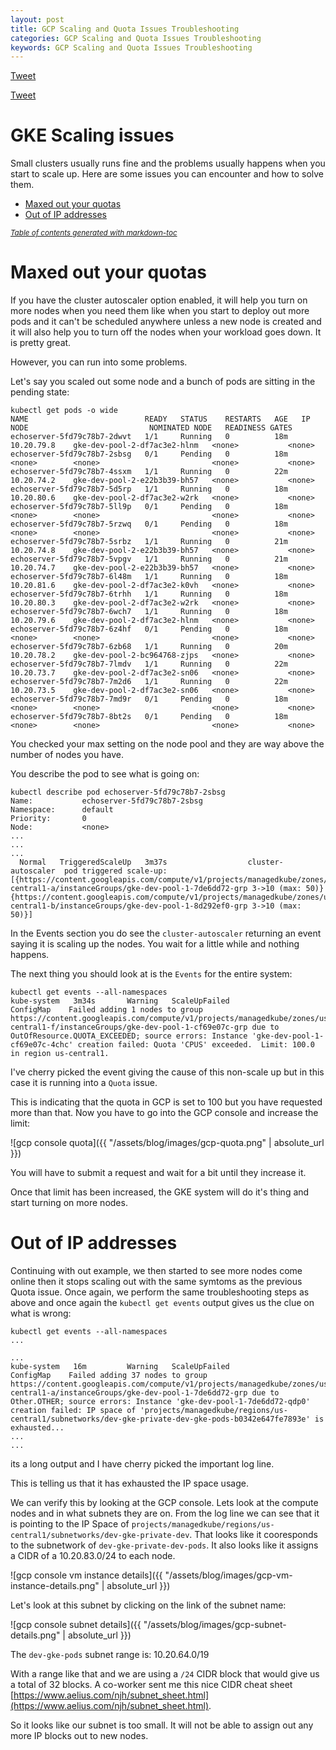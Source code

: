```yaml
---
layout: post
title: GCP Scaling and Quota Issues Troubleshooting
categories: GCP Scaling and Quota Issues Troubleshooting
keywords: GCP Scaling and Quota Issues Troubleshooting
---
```


<a href="https://twitter.com/share?ref_src=twsrc%5Etfw" class="twitter-share-button" data-text="How to troubleshoot out of quota and IP scaling issues on a #GKE cluster: https://managedkube.com/gcp/scaling/and/quota/issues/troubleshooting/2020/01/15/gcp-scaling-quota.html" data-via="managedkube" data-hashtags="#GCP #GKE #kubernetes" data-show-count="false">Tweet</a><script async src="https://platform.twitter.com/widgets.js" charset="utf-8"></script>

<a class="twitter-share-button"
  href="https://twitter.com/intent/tweet?text=Hello%20world">
Tweet</a>

# GKE Scaling issues

Small clusters usually runs fine and the problems usually happens when you start to scale up.  Here are some issues you can encounter and how to solve them.

- [Maxed out your quotas](#maxed-out-your-quotas)
- [Out of IP addresses](#out-of-ip-addresses-1)

<small><i><a href='http://ecotrust-canada.github.io/markdown-toc/'>Table of contents generated with markdown-toc</a></i></small>


# Maxed out your quotas
If you have the cluster autoscaler option enabled, it will help you turn on more nodes when you need them like when you start to deploy out more pods and it can't be scheduled anywhere unless a new node is created and it will also help you to turn off the nodes when your workload goes down.  It is pretty great.

However, you can run into some problems.

Let's say you scaled out some node and a bunch of pods are sitting in the pending state:

```
kubectl get pods -o wide                                     
NAME                          READY   STATUS    RESTARTS   AGE   IP            NODE                           NOMINATED NODE   READINESS GATES
echoserver-5fd79c78b7-2dwvt   1/1     Running   0          18m   10.20.79.8    gke-dev-pool-2-df7ac3e2-hlnm   <none>           <none>
echoserver-5fd79c78b7-2sbsg   0/1     Pending   0          18m   <none>        <none>                         <none>           <none>
echoserver-5fd79c78b7-4ssxm   1/1     Running   0          22m   10.20.74.2    gke-dev-pool-2-e22b3b39-bh57   <none>           <none>
echoserver-5fd79c78b7-5d5rp   1/1     Running   0          18m   10.20.80.6    gke-dev-pool-2-df7ac3e2-w2rk   <none>           <none>
echoserver-5fd79c78b7-5ll9p   0/1     Pending   0          18m   <none>        <none>                         <none>           <none>
echoserver-5fd79c78b7-5rzwq   0/1     Pending   0          18m   <none>        <none>                         <none>           <none>
echoserver-5fd79c78b7-5srbz   1/1     Running   0          21m   10.20.74.8    gke-dev-pool-2-e22b3b39-bh57   <none>           <none>
echoserver-5fd79c78b7-5vpgv   1/1     Running   0          21m   10.20.74.7    gke-dev-pool-2-e22b3b39-bh57   <none>           <none>
echoserver-5fd79c78b7-6l48m   1/1     Running   0          18m   10.20.81.6    gke-dev-pool-2-df7ac3e2-k0vh   <none>           <none>
echoserver-5fd79c78b7-6trhh   1/1     Running   0          18m   10.20.80.3    gke-dev-pool-2-df7ac3e2-w2rk   <none>           <none>
echoserver-5fd79c78b7-6wch7   1/1     Running   0          18m   10.20.79.6    gke-dev-pool-2-df7ac3e2-hlnm   <none>           <none>
echoserver-5fd79c78b7-6z4hf   0/1     Pending   0          18m   <none>        <none>                         <none>           <none>
echoserver-5fd79c78b7-6zb68   1/1     Running   0          20m   10.20.78.2    gke-dev-pool-2-bc964768-zjps   <none>           <none>
echoserver-5fd79c78b7-7lmdv   1/1     Running   0          22m   10.20.73.7    gke-dev-pool-2-df7ac3e2-sn06   <none>           <none>
echoserver-5fd79c78b7-7m2d6   1/1     Running   0          22m   10.20.73.5    gke-dev-pool-2-df7ac3e2-sn06   <none>           <none>
echoserver-5fd79c78b7-7md9r   0/1     Pending   0          18m   <none>        <none>                         <none>           <none>
echoserver-5fd79c78b7-8bt2s   0/1     Pending   0          18m   <none>        <none>                         <none>           <none>
```

You checked your max setting on the node pool and they are way above the number of nodes you have.

You describe the pod to see what is going on:

```
kubectl describe pod echoserver-5fd79c78b7-2sbsg
Name:           echoserver-5fd79c78b7-2sbsg
Namespace:      default
Priority:       0
Node:           <none>
...
...
...
  Normal   TriggeredScaleUp   3m37s                  cluster-autoscaler  pod triggered scale-up: [{https://content.googleapis.com/compute/v1/projects/managedkube/zones/us-central1-a/instanceGroups/gke-dev-pool-1-7de6dd72-grp 3->10 (max: 50)} {https://content.googleapis.com/compute/v1/projects/managedkube/zones/us-central1-b/instanceGroups/gke-dev-pool-1-8d292ef0-grp 3->10 (max: 50)}]
```

In the Events section you do see the `cluster-autoscaler` returning an event saying it is scaling up the nodes.  You wait for a little while and nothing happens.

The next thing you should look at is the `Events` for the entire system:

```
kubectl get events --all-namespaces
kube-system   3m34s       Warning   ScaleUpFailed             ConfigMap    Failed adding 1 nodes to group https://content.googleapis.com/compute/v1/projects/managedkube/zones/us-central1-f/instanceGroups/gke-dev-pool-1-cf69e07c-grp due to OutOfResource.QUOTA_EXCEEDED; source errors: Instance 'gke-dev-pool-1-cf69e07c-4chc' creation failed: Quota 'CPUS' exceeded.  Limit: 100.0 in region us-central1.
```

I've cherry picked the event giving the cause of this non-scale up but in this case it is running into a `Quota` issue.

This is indicating that the quota in GCP is set to 100 but you have requested more than that.  Now you have to go into the GCP console and increase the limit:

![gcp console quota]({{ "/assets/blog/images/gcp-quota.png" | absolute_url }})

You will have to submit a request and wait for a bit until they increase it.

Once that limit has been increased, the GKE system will do it's thing and start turning on more nodes.

# Out of IP addresses

Continuing with out example, we then started to see more nodes come online then it stops scaling out with the same symtoms as the previous Quota issue.  Once again, we perform the same troubleshooting steps as above and once again the `kubectl get events` output gives us the clue on what is wrong:

```
kubectl get events --all-namespaces
...

...
kube-system   16m         Warning   ScaleUpFailed             ConfigMap    Failed adding 37 nodes to group https://content.googleapis.com/compute/v1/projects/managedkube/zones/us-central1-a/instanceGroups/gke-dev-pool-1-7de6dd72-grp due to Other.OTHER; source errors: Instance 'gke-dev-pool-1-7de6dd72-qdp0' creation failed: IP space of 'projects/managedkube/regions/us-central1/subnetworks/dev-gke-private-dev-gke-pods-b0342e647fe7893e' is exhausted...
...
...
```

its a long output and I have cherry picked the important log line.

This is telling us that it has exhausted the IP space usage.

We can verify this by looking at the GCP console.  Lets look at the compute nodes and in what subnets they are on.  From the log line we can see that it is pointing to the IP Space of `projects/managedkube/regions/us-central1/subnetworks/dev-gke-private-dev`.  That looks like it cooresponds to the subnetwork of `dev-gke-private-dev-pods`.  It also looks like it assigns a CIDR of a  10.20.83.0/24  to each node.

![gcp console vm instance details]({{ "/assets/blog/images/gcp-vm-instance-details.png" | absolute_url }})

Let's look at this subnet by clicking on the link of the subnet name:

![gcp console subnet details]({{ "/assets/blog/images/gcp-subnet-details.png" | absolute_url }})

The `dev-gke-pods` subnet range is: 10.20.64.0/19

With a range like that and we are using a `/24` CIDR block that would give us a total of 32 blocks.  A co-worker sent me this nice CIDR cheat sheet [https://www.aelius.com/njh/subnet_sheet.html](https://www.aelius.com/njh/subnet_sheet.html).

So it looks like our subnet is too small.  It will not be able to assign out any more IP blocks out to new nodes.





